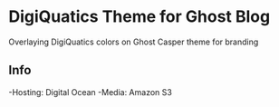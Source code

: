 # DigiQuatics Theme for Ghost Blog
Overlaying DigiQuatics colors on Ghost Casper theme for branding

## Info
-Hosting: Digital Ocean
-Media: Amazon S3

